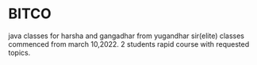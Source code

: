 # BITCO
java classes for harsha and gangadhar from yugandhar sir(elite) classes commenced from march 10,2022. 2 students rapid course with requested topics.
